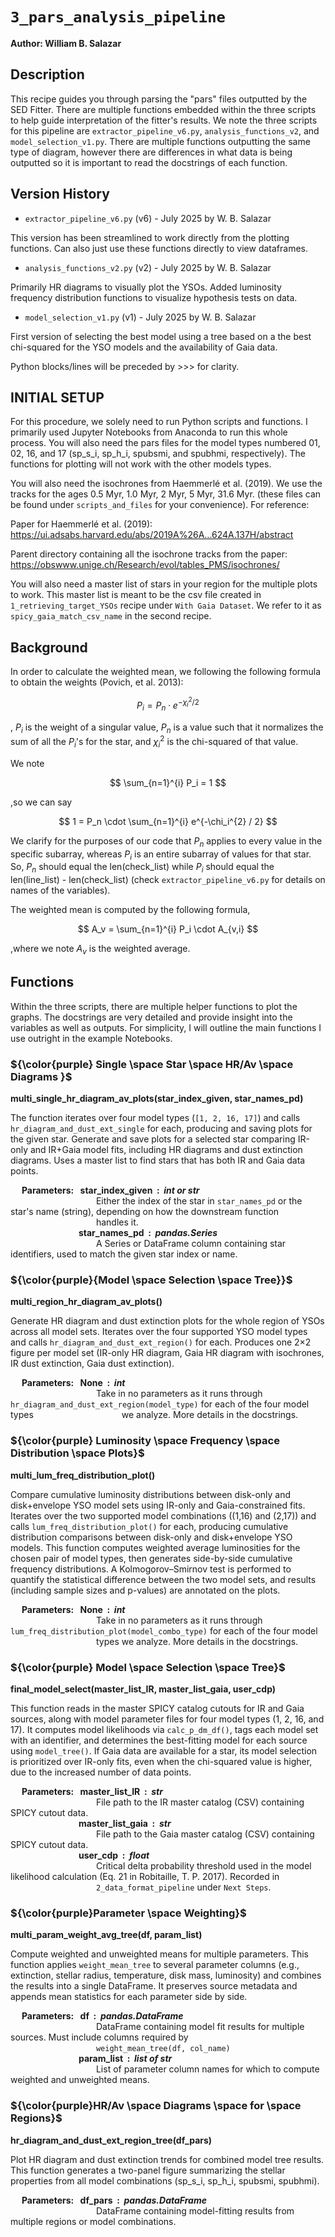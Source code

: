 # `3_pars_analysis_pipeline`


**Author: William B. Salazar**


## Description

This recipe guides you through parsing the "pars" files outputted by the SED Fitter. There are multiple functions embedded within the three scripts to help guide interpretation of the fitter's results. We note the three scripts for this pipeline are `extractor_pipeline_v6.py`, `analysis_functions_v2`, and `model_selection_v1.py`. There are multiple functions outputting the same type of diagram, however there are differences in what data is being outputted so it is important to read the docstrings of each function.

## Version History

- `extractor_pipeline_v6.py` (v6) - July 2025 by W. B. Salazar

This version has been streamlined to work directly from the plotting functions. Can also just use these functions directly to view dataframes.

- `analysis_functions_v2.py` (v2) - July 2025 by W. B. Salazar

Primarily HR diagrams to visually plot the YSOs. Added luminosity frequency distribution functions to visualize hypothesis tests on data.

- `model_selection_v1.py` (v1) - July 2025 by W. B. Salazar

First version of selecting the best model using a tree based on a the best chi-squared for the YSO models and the availability of Gaia data. 


Python blocks/lines will be preceded by >>> for clarity.


## INITIAL SETUP

For this procedure, we solely need to run Python scripts and functions. I primarily used Jupyter Notebooks from Anaconda to run this whole process. You will also need the pars files for the model types numbered 01, 02, 16, and 17 (sp_s_i, sp_h_i, spubsmi, and spubhmi, respectively). The functions for plotting will not work with the other models types.

You will also need the isochrones from Haemmerlé et al. (2019). We use the tracks for the ages 0.5 Myr, 1.0 Myr, 2 Myr, 5 Myr, 31.6 Myr. (these files can be found under `scripts_and_files` for your convenience). For reference:

Paper for Haemmerlé et al. (2019):  https://ui.adsabs.harvard.edu/abs/2019A%26A...624A.137H/abstract

Parent directory containing all the isochrone tracks from the paper: https://obswww.unige.ch/Research/evol/tables_PMS/isochrones/

You will also need a master list of stars in your region for the multiple plots to work. This master list is meant to be the csv file created in `1_retrieving_target_YSOs` recipe under `With Gaia Dataset`. We refer to it as `spicy_gaia_match_csv_name` in the second recipe.


## Background

In order to calculate the weighted mean, we following the following formula to obtain the weights (Povich, et al. 2013):

$$ P_i = P_n \cdot e^{-\chi_i^{2} / 2} $$

, $P_i$ is the weight of a singular value, $P_n$ is a value such that it normalizes the sum of all the $P_i$'s for the star, and $\chi_i^{2}$ is the chi-squared of that value.

We note 

$$ \sum_{n=1}^{i} P_i = 1 $$

,so we can say

$$ 1 = P_n \cdot \sum_{n=1}^{i} e^{-\chi_i^{2} / 2} $$

We clarify for the purposes of our code that $P_n$ applies to every value in the specific subarray, whereas $P_i$ is an entire subarray of values for that star. So, $P_n$ should equal the len(check_list) while $P_i$ should equal the len(line_list) - len(check_list) (check `extractor_pipeline_v6.py` for details on names of the variables).


The weighted mean is computed by the following formula, 

$$ A_v = \sum_{n=1}^{i} P_i \cdot A_{v,i} $$

,where we note $A_v$ is the weighted average.


## Functions

Within the three scripts, there are multiple helper functions to plot the graphs. The docstrings are very detailed and provide insight into the variables as well as outputs. For simplicity, I will outline the main functions I use outright in the example Notebooks. 


### ${\color{purple} Single \space Star \space HR/Av \space Diagrams }$

**multi_single_hr_diagram_av_plots(star_index_given, star_names_pd)**

The function iterates over four model types (`[1, 2, 16, 17]`) and calls `hr_diagram_and_dust_ext_single` for each, producing and saving plots for the given star. Generate and save plots for a selected star comparing IR-only and IR+Gaia model fits, including HR diagrams and dust extinction diagrams. Uses a master list to find stars that has both IR and Gaia data points.

&emsp; **Parameters:&ensp; star_index_given &nbsp;: &nbsp;*int or str***
<br>
&emsp;&emsp;&emsp;&emsp;&emsp;&emsp;&emsp;&emsp;&emsp;&ensp; Either the index of the star in `star_names_pd` or the star's name (string), depending on how the downstream function &emsp;&emsp;&emsp;&emsp;&emsp;&emsp;&emsp;&emsp;&emsp;&ensp; handles it.
<br>
&emsp;&emsp;&emsp;&emsp;&emsp;&emsp;&emsp;&ensp; **star_names_pd &nbsp;: &nbsp;*pandas.Series***
<br>
&emsp;&emsp;&emsp;&emsp;&emsp;&emsp;&emsp;&emsp;&emsp;&ensp; A Series or DataFrame column containing star identifiers, used to match the given star index or name. 


### ${\color{purple}{Model \space Selection \space Tree}}$

**multi_region_hr_diagram_av_plots()**

Generate HR diagram and dust extinction plots for the whole region of YSOs across all model sets. Iterates over the four supported YSO model types and calls `hr_diagram_and_dust_ext_region()` for each. Produces one 2×2 figure per model set (IR-only HR diagram, Gaia HR diagram with isochrones, IR dust extinction, Gaia dust extinction).

&emsp; **Parameters:&ensp; None &nbsp;: &nbsp;*int***
<br>
&emsp;&emsp;&emsp;&emsp;&emsp;&emsp;&emsp;&emsp;&emsp;&ensp; Take in no parameters as it runs through `hr_diagram_and_dust_ext_region(model_type)` for each of the four model types &emsp;&emsp;&emsp;&emsp;&emsp;&emsp;&emsp;&emsp;&emsp;&ensp; we analyze. More details in the docstrings.


### ${\color{purple} Luminosity \space Frequency \space Distribution \space Plots}$

**multi_lum_freq_distribution_plot()**

Compare cumulative luminosity distributions between disk-only and disk+envelope YSO model sets using IR-only and Gaia-constrained fits. Iterates over the two supported model combinations ((1,16) and (2,17)) and calls `lum_freq_distribution_plot()` for each, producing cumulative distribution comparisons between disk-only and disk+envelope YSO models. This function computes weighted average luminosities for the chosen pair of model types, then generates side-by-side cumulative frequency distributions. A Kolmogorov–Smirnov test is performed to quantify the statistical difference between the two model sets, and results (including sample sizes and p-values) are annotated on the plots.

&emsp; **Parameters:&ensp; None &nbsp;: &nbsp;*int***
<br>
&emsp;&emsp;&emsp;&emsp;&emsp;&emsp;&emsp;&emsp;&emsp;&ensp; Take in no parameters as it runs through `lum_freq_distribution_plot(model_combo_type)` for each of the four model &emsp;&emsp;&emsp;&emsp;&emsp;&emsp;&emsp;&emsp;&emsp;&ensp; types we analyze. More details in the docstrings.


### ${\color{purple} Model \space Selection \space Tree}$

**final_model_select(master_list_IR, master_list_gaia, user_cdp)**

This function reads in the master SPICY catalog cutouts for IR and Gaia sources, along with model parameter files for four model types (1, 2, 16, and 17). It computes model likelihoods via `calc_p_dm_df()`, tags each model set with an identifier, and determines the best-fitting model for each source using `model_tree()`. If Gaia data are available for a star, its model selection is prioritized over IR-only fits, even when the chi-squared value is higher, due to the increased number of data points.


&emsp; **Parameters:&ensp; master_list_IR &nbsp;: &nbsp;*str***
<br>
&emsp;&emsp;&emsp;&emsp;&emsp;&emsp;&emsp;&emsp;&emsp;&ensp; File path to the IR master catalog (CSV) containing SPICY cutout data.
<br>
&emsp;&emsp;&emsp;&emsp;&emsp;&emsp;&emsp;&ensp; **master_list_gaia &nbsp;: &nbsp;*str***
<br>
&emsp;&emsp;&emsp;&emsp;&emsp;&emsp;&emsp;&emsp;&emsp;&ensp; File path to the Gaia master catalog (CSV) containing SPICY cutout data.
<br>
&emsp;&emsp;&emsp;&emsp;&emsp;&emsp;&emsp;&ensp; **user_cdp &nbsp;: &nbsp;*float***
<br>
&emsp;&emsp;&emsp;&emsp;&emsp;&emsp;&emsp;&emsp;&emsp;&ensp; Critical delta probability threshold used in the model likelihood calculation (Eq. 21 in Robitaille, T. P. 2017). Recorded in &emsp;&emsp;&emsp;&emsp;&emsp;&emsp;&emsp;&emsp;&emsp;&ensp; `2_data_format_pipeline` under `Next Steps`.


### ${\color{purple}Parameter \space Weighting}$

**multi_param_weight_avg_tree(df, param_list)**

Compute weighted and unweighted means for multiple parameters. This function applies `weight_mean_tree` to several parameter columns (e.g., extinction, stellar radius, temperature, disk mass, luminosity) and combines the results into a single DataFrame. It preserves source metadata and appends mean statistics for each parameter side by side.

&emsp; **Parameters:&ensp; df &nbsp;: &nbsp;*pandas.DataFrame***
<br>
&emsp;&emsp;&emsp;&emsp;&emsp;&emsp;&emsp;&emsp;&emsp;&ensp; DataFrame containing model fit results for multiple sources. Must include columns required by &emsp;&emsp;&emsp;&emsp;&emsp;&emsp;&emsp;&emsp;&emsp;&ensp; &emsp;&emsp;&emsp;&emsp;&emsp;&emsp;&emsp;&emsp;&emsp;&ensp; `weight_mean_tree(df, col_name)`
<br>
&emsp;&emsp;&emsp;&emsp;&emsp;&emsp;&emsp;&ensp; **param_list &nbsp;: &nbsp;*list of str***
<br>
&emsp;&emsp;&emsp;&emsp;&emsp;&emsp;&emsp;&emsp;&emsp;&ensp; List of parameter column names for which to compute weighted and unweighted means.


### ${\color{purple}HR/Av \space Diagrams \space for \space Regions}$

**hr_diagram_and_dust_ext_region_tree(df_pars)**

Plot HR diagram and dust extinction trends for combined model tree results. This function generates a two-panel figure summarizing the stellar properties from all model combinations (sp_s_i, sp_h_i, spubsmi, spubhmi).

&emsp; **Parameters:&ensp; df_pars &nbsp;: &nbsp;*pandas.DataFrame***
<br>
&emsp;&emsp;&emsp;&emsp;&emsp;&emsp;&emsp;&emsp;&emsp;&ensp; DataFrame containing model-fitting results from multiple regions or model combinations.
